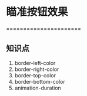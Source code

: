 # 瞄准按钮效果
======================
## 知识点
1. border-left-color
2. border-right-color 
3. border-top-color 
4. border-bottom-color 
5. animation-duration 